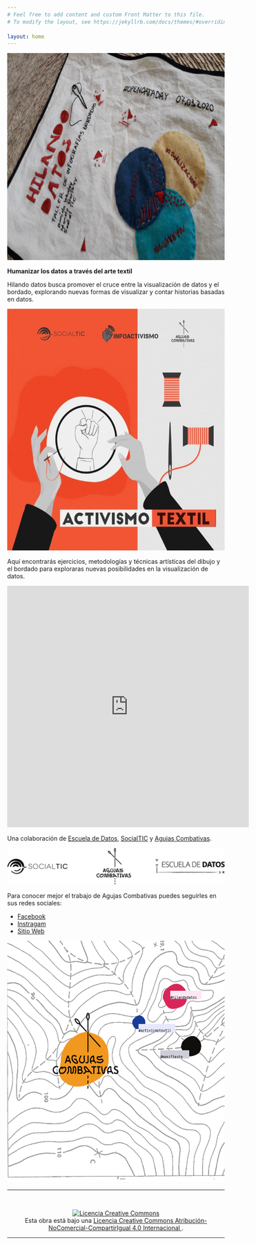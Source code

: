 ```yaml
---
# Feel free to add content and custom Front Matter to this file.
# To modify the layout, see https://jekyllrb.com/docs/themes/#overriding-theme-defaults

layout: home
---
```

<p align="center">
  <img height="480" src="./assets/manta_bordada.jpg"/>
</p>

**Humanizar los datos a través del arte textil**

Hilando datos busca promover el cruce entre la visualización de datos y el
bordado, explorando nuevas formas de visualizar y contar historias basadas en
datos.

<p align="center">
  <img height="560" src="./assets/activismo_textil.gif"/>
</p>

Aquí encontrarás ejercicios, metodologías y técnicas artísticas del dibujo y el
bordado para exploraras nuevas posibilidades en la visualización de datos.

<!--
<p align="center">
  <img height="360" src="./assets/manos.png"/>
</p>
-->

<p align="center">
  <iframe
    width="560" height="560"
    src="https://www.youtube.com/embed/MyVaRxh7rfc"
    frameborder="0" allow="accelerometer; autoplay; encrypted-media; gyroscope; picture-in-picture"
    allowfullscreen>
  </iframe>
</p>

Una colaboración de
[Escuela de Datos](https://escueladedatos.online/),
[SocialTIC](https://socialtic.org/) y
[Agujas Combativas](https://agujascombativas.hotglue.me/).

![](./assets/logos.png)

Para conocer mejor el trabajo de Agujas Combativas puedes seguirles en sus
redes sociales:
- [Facebook](https://www.facebook.com/agujascombativas)
- [Instragam](https://www.instagram.com/agujascombativas/)
- [Sitio Web](https://agujascombativas.hotglue.me/)

<p align="center">
  <img height="560" src="./assets/agujas_combativas.png"/>
</p>

---
<br />

<p align="center">
  <a rel="license"
    href="http://creativecommons.org/licenses/by-nc-sa/4.0/">
      <img
        alt="Licencia Creative Commons" style="border-width:0"
        src="https://i.creativecommons.org/l/by-nc-sa/4.0/88x31.png"
      />
  </a>
  <br />
  Esta obra está bajo una
  <a rel="license" href="http://creativecommons.org/licenses/by-nc-sa/4.0/">
    Licencia Creative Commons Atribución-NoComercial-CompartirIgual 4.0 Internacional
  </a>.
</p>

---
<br />
